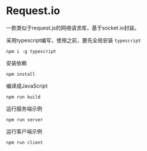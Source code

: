 # Request.io
一款类似于request.js的网络请求库，基于socket.io封装。

采用typescript编写，使用之前，要先全局安装 `typescript`
```shell
npm i -g typescript
```

安装依赖
```shell
npm install
```

编译成JavaScript
```shell
npm run build
```

运行服务端示例
```shell
npm run server
```

运行客户端示例
```shell
npm run client
```